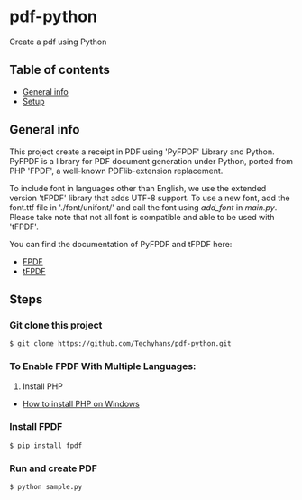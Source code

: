 # pdf-python
Create a pdf using Python

## Table of contents
* [General info](#general-info)
* [Setup](#setup)

## General info
This project create a receipt in PDF using 'PyFPDF' Library and 
Python. PyFPDF is a library for PDF document generation under 
Python, ported from PHP 'FPDF', a well-known PDFlib-extension 
replacement. <br>

To include font in languages other than English, we use the 
extended version 'tFPDF' library that adds UTF-8 support. 
To use a new font, add the font.ttf file in './font/unifont/' 
and call the font using *add_font* in *main.py*. Please take 
note that not all font is compatible and able to be used 
with 'tFPDF'. <br>

You can find the documentation of PyFPDF and tFPDF here:
- [FPDF](https://pyfpdf.readthedocs.io/en/latest/)
- [tFPDF](http://www.fpdf.org/en/script/script92.php)
	
## Steps
### Git clone this project
```
$ git clone https://github.com/Techyhans/pdf-python.git
```

### To Enable FPDF With Multiple Languages: <br>
1. Install PHP
- [How to install PHP on Windows](https://www.sitepoint.com/how-to-install-php-on-windows/)

### Install FPDF
```
$ pip install fpdf
```

### Run and create PDF
```
$ python sample.py
```

